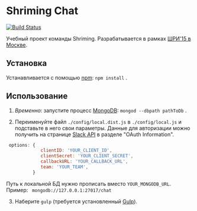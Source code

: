 # Shriming Chat
[![Build Status](https://travis-ci.org/shriming/chat.svg)](https://travis-ci.org/shriming/chat)

Учебный проект команды Shriming. Разрабатывается в рамках [ШРИ'15 в Москве](https://academy.yandex.ru/events/shri/).

## Установка

Устанавливается с помощью [npm](https://npmjs.org): `npm install` .

## Использование

 1) _Временно_: запустите процесс [MongoDB](https://www.mongodb.org/): `mongod --dbpath pathToDb` .

 2) Переименуйте файл `./config/local.dist.js` в `./config/local.js` и подставьте в него свои параметры.
    Данные для авторизации можно получить на странице [Slack API](https://api.slack.com/applications) в разделе "OAuth Information".

```javascript
 options: {
             clientID: 'YOUR_CLIENT_ID',
             clientSecret: 'YOUR_CLIENT_SECRET',
             callbackURL: 'YOUR_CALLBACK_URL',
             team: 'YOUR_TEAM',
          }
```

Путь к локальной БД нужно прописать вместо `YOUR_MONGODB_URL`.
Пример: ` mongodb://127.0.0.1:27017/chat`

 3) Наберите `gulp` (требуется установленный [Gulp](http://gulpjs.com/)).


